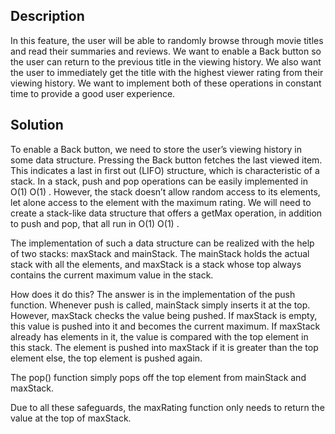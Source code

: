 ## Description

In this feature, the user will be able to randomly browse through movie titles and read their summaries and reviews. We want to enable a Back button so the user can return to the previous title in the viewing history. We also want the user to immediately get the title with the highest viewer rating from their viewing history. We want to implement both of these operations in constant time to provide a good user experience.

## Solution

To enable a Back button, we need to store the user’s viewing history in some data structure. Pressing the Back button fetches the last viewed item. This indicates a last in first out (LIFO) structure, which is characteristic of a stack. In a stack, push and pop operations can be easily implemented in O(1)
O(1)
. However, the stack doesn’t allow random access to its elements, let alone access to the element with the maximum rating. We will need to create a stack-like data structure that offers a getMax operation, in addition to push and pop, that all run in O(1)
O(1)
.

The implementation of such a data structure can be realized with the help of two stacks: maxStack and mainStack. The mainStack holds the actual stack with all the elements, and maxStack is a stack whose top always contains the current maximum value in the stack.

How does it do this? The answer is in the implementation of the push function. Whenever push is called, mainStack simply inserts it at the top. However, maxStack checks the value being pushed. If maxStack is empty, this value is pushed into it and becomes the current maximum. If maxStack already has elements in it, the value is compared with the top element in this stack. The element is pushed into maxStack if it is greater than the top element else, the top element is pushed again.

The pop() function simply pops off the top element from mainStack and maxStack.

Due to all these safeguards, the maxRating function only needs to return the value at the top of maxStack.



